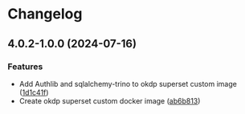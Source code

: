 # Changelog

## 4.0.2-1.0.0 (2024-07-16)


### Features

* Add Authlib and sqlalchemy-trino to okdp superset custom image ([1d1c41f](https://github.com/OKDP/okdp-superset/commit/1d1c41fa66c2651edb7bc361cfbe9024596fe282))
* Create okdp superset custom docker image ([ab6b813](https://github.com/OKDP/okdp-superset/commit/ab6b813b3d4dbb0842167dd5c6ca3d278c43a596))
